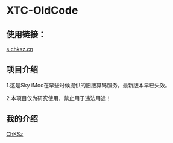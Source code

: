 # XTC-OldCode

## 使用链接：

  [s.chksz.cn](https://s.chksz.cn)
  
## 项目介绍

  1.这是Sky iMoo在早些时候提供的旧版算码服务。最新版本早已失效。
  
  2.本项目仅为研究使用，禁止用于违法用途！
  
## 我的介绍

  [ChKSz](https://chksz.cn)
